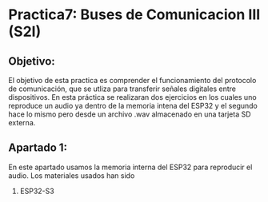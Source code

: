 # Practica7: Buses de Comunicacion III (S2I)
## Objetivo:
El objetivo de esta practica es comprender el funcionamiento del protocolo de comunicación, que se utliza para transferir señales digitales entre dispositivos.
En esta práctica se realizaran dos ejercicios en los cuales uno reproduce un audio ya dentro de la memoria intena del ESP32 y el segundo hace lo mismo pero desde un archivo .wav almacenado en una tarjeta SD externa. 
## Apartado 1:
En este apartado usamos la memoria interna del ESP32 para reproducir el audio. 
Los materiales usados han sido
1. ESP32-S3
